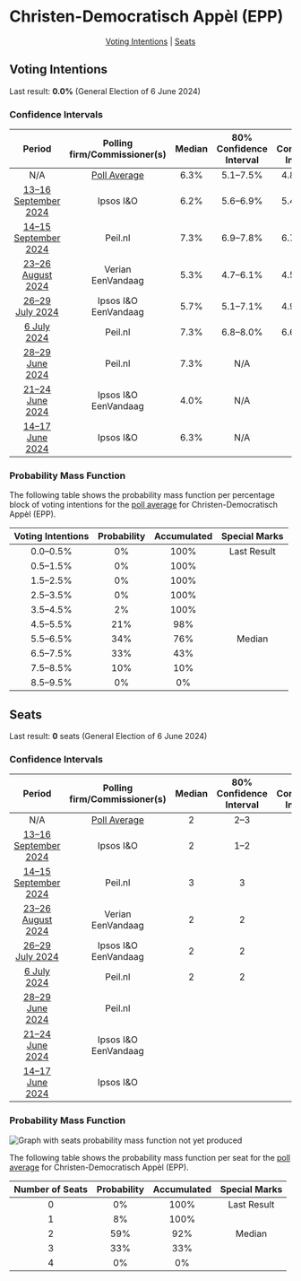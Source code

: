 # Christen-Democratisch Appèl (EPP)

<p align="center"><a href="#voting-intentions">Voting Intentions</a> | <a href="#seats">Seats</a></p>

## Voting Intentions

Last result: **0.0%** (General Election of 6 June 2024)

### Confidence Intervals

| Period     | Polling firm/Commissioner(s) | Median | 80% Confidence Interval | 90% Confidence Interval | 95% Confidence Interval | 99% Confidence Interval |
|:----------:|:----------------:|:-----------:|:-----------------------:|:-----------------------:|:-----------------------:|:-----------------------:|
| N/A | [Poll Average](average.html) | 6.3% | 5.1–7.5% | 4.8–7.7% | 4.6–7.9% | 4.2–8.2% |
| [13–16 September 2024](2024-09-16-IpsosIO.html) | Ipsos I&O | 6.2% | 5.6–6.9% | 5.4–7.1% | 5.3–7.3% | 5.0–7.7% |
| [14–15 September 2024](2024-09-15-Peilnl.html) | Peil.nl | 7.3% | 6.9–7.8% | 6.7–8.0% | 6.6–8.1% | 6.4–8.3% |
| [23–26 August 2024](2024-08-26-Verian.html) | Verian <br> EenVandaag | 5.3% | 4.7–6.1% | 4.5–6.4% | 4.3–6.6% | 4.0–7.0% |
| [26–29 July 2024](2024-07-29-IpsosIO.html) | Ipsos I&O <br> EenVandaag | 5.7% | 5.1–7.1% | 4.9–7.4% | 4.7–7.7% | 4.3–8.2% |
| [6 July 2024](2024-07-06-Peilnl.html) | Peil.nl | 7.3% | 6.8–8.0% | 6.6–8.2% | 6.4–8.3% | 6.2–8.6% |
| [28–29 June 2024](2024-06-29-Peilnl.html) | Peil.nl | 7.3% | N/A | N/A | N/A | N/A |
| [21–24 June 2024](2024-06-24-IpsosIO.html) | Ipsos I&O <br> EenVandaag | 4.0% | N/A | N/A | N/A | N/A |
| [14–17 June 2024](2024-06-17-IpsosIO.html) | Ipsos I&O | 6.3% | N/A | N/A | N/A | N/A |

### Probability Mass Function

The following table shows the probability mass function per percentage block of voting intentions for the [poll average](average.html) for Christen-Democratisch Appèl (EPP).

| Voting Intentions | Probability | Accumulated | Special Marks |
|:-----------------:|:-----------:|:-----------:|:-------------:|
| 0.0–0.5% | 0% | 100% | Last Result |
| 0.5–1.5% | 0% | 100% |  |
| 1.5–2.5% | 0% | 100% |  |
| 2.5–3.5% | 0% | 100% |  |
| 3.5–4.5% | 2% | 100% |  |
| 4.5–5.5% | 21% | 98% |  |
| 5.5–6.5% | 34% | 76% | Median |
| 6.5–7.5% | 33% | 43% |  |
| 7.5–8.5% | 10% | 10% |  |
| 8.5–9.5% | 0% | 0% |  |


## Seats

Last result: **0** seats (General Election of 6 June 2024)

### Confidence Intervals

| Period     | Polling firm/Commissioner(s) | Median | 80% Confidence Interval | 90% Confidence Interval | 95% Confidence Interval | 99% Confidence Interval |
|:----------:|:----------------:|:------:|:-----------------------:|:-----------------------:|:-----------------------:|:-----------------------:|
| N/A | [Poll Average](average.html) | 2 | 2–3 | 1–3 | 1–3 | 1–3 |
| [13–16 September 2024](2024-09-16-IpsosIO.html) | Ipsos I&O | 2 | 1–2 | 1–2 | 1–2 | 1–2 |
| [14–15 September 2024](2024-09-15-Peilnl.html) | Peil.nl | 3 | 3 | 3 | 3 | 2–3 |
| [23–26 August 2024](2024-08-26-Verian.html) | Verian <br> EenVandaag | 2 | 2 | 2 | 1–2 | 1–2 |
| [26–29 July 2024](2024-07-29-IpsosIO.html) | Ipsos I&O <br> EenVandaag | 2 | 2 | 2 | 2 | 2–3 |
| [6 July 2024](2024-07-06-Peilnl.html) | Peil.nl | 2 | 2 | 2–3 | 2–3 | 2–3 |
| [28–29 June 2024](2024-06-29-Peilnl.html) | Peil.nl |  |  |  |  |  |
| [21–24 June 2024](2024-06-24-IpsosIO.html) | Ipsos I&O <br> EenVandaag |  |  |  |  |  |
| [14–17 June 2024](2024-06-17-IpsosIO.html) | Ipsos I&O |  |  |  |  |  |

### Probability Mass Function

![Graph with seats probability mass function not yet produced](average-seats-pmf-christen-democratischappèlepp.png "Seats Probability Mass Function")

The following table shows the probability mass function per seat for the [poll average](average.html) for Christen-Democratisch Appèl (EPP).

| Number of Seats | Probability | Accumulated | Special Marks |
|:---------------:|:-----------:|:-----------:|:-------------:|
| 0 | 0% | 100% | Last Result |
| 1 | 8% | 100% |  |
| 2 | 59% | 92% | Median |
| 3 | 33% | 33% |  |
| 4 | 0% | 0% |  |


